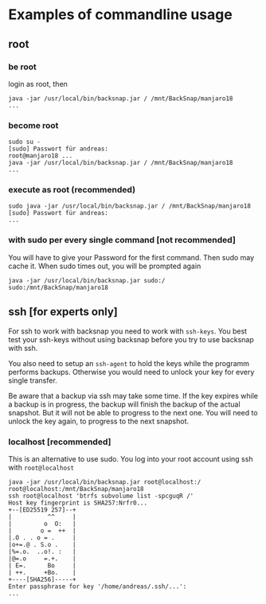 # Examples of commandline usage
## root
### be root
login as root, then

```
java -jar /usr/local/bin/backsnap.jar / /mnt/BackSnap/manjaro18
...
```
### become root
```
sudo su -
[sudo] Passwort für andreas: 
root@manjaro18 ...
java -jar /usr/local/bin/backsnap.jar / /mnt/BackSnap/manjaro18         
...
```
### execute as root (recommended)
```
sudo java -jar /usr/local/bin/backsnap.jar / /mnt/BackSnap/manjaro18
[sudo] Passwort für andreas:
...
```
### with sudo per every single command [not recommended]
You will have to give your Password for the first command. Then sudo may cache it. When sudo times out, you 
will be prompted again

```
java -jar /usr/local/bin/backsnap.jar sudo:/ sudo:/mnt/BackSnap/manjaro18
```

## ssh [for experts only]
For ssh to work with backsnap you need to work with `ssh-keys`. You best test your ssh-keys without using backsnap before you try to use backsnap with ssh.

You also need to setup an `ssh-agent` to hold the keys while the programm performs backups. Otherwise you would need to unlock your key for every single transfer.

Be aware that a backup via ssh may take some time. If the key expires while a backup is in progress, the backup will finish the backup of the actual snapshot. But it will not be able to progress to the next one. You will need to unlock the key again, to progress to the next snapshot.

### localhost [recommended]
This is an alternative to use sudo. You log into your root account using ssh with `root@localhost` 
```
java -jar /usr/local/bin/backsnap.jar root@localhost:/ root@localhost:/mnt/BackSnap/manjaro18 
ssh root@localhost 'btrfs subvolume list -spcguqR /'
Host key fingerprint is SHA257:Nrfr0...
+--[ED25519 257]--+
|          ^^     |
|         o  O:   |
|        o =  ++  |
|.O . . o = .     |
|o+=.@ . S.o .    |
|%=.o.  ..o!. :   |
|@=.o     =.+.    |
| E=.      Bo     |
| ++.     +Bo.    |
+----[SHA256]-----+
Enter passphrase for key '/home/andreas/.ssh/...': 
...
```
